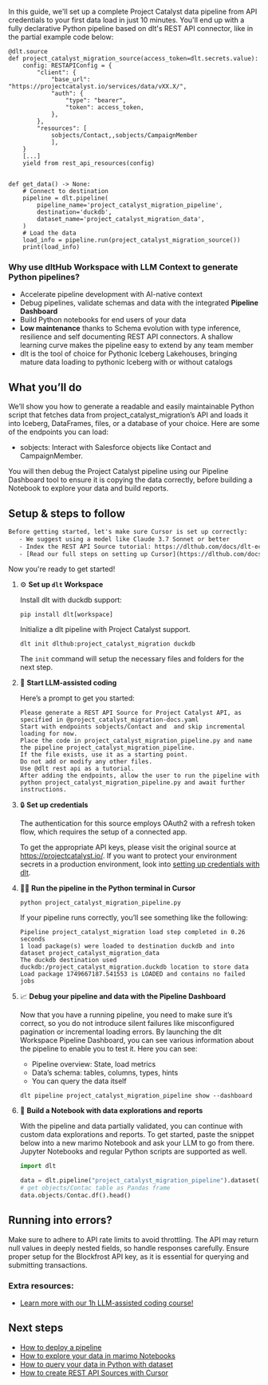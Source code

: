 In this guide, we'll set up a complete Project Catalyst data pipeline from API credentials to your first data load in just 10 minutes. You'll end up with a fully declarative Python pipeline based on dlt's REST API connector, like in the partial example code below:

```python-outcome
@dlt.source
def project_catalyst_migration_source(access_token=dlt.secrets.value):
    config: RESTAPIConfig = {
        "client": {
            "base_url": "https://projectcatalyst.io/services/data/vXX.X/",
            "auth": {
                "type": "bearer",
                "token": access_token,
            },
        },
        "resources": [
            sobjects/Contact,,sobjects/CampaignMember
            ],
    }
    [...]
    yield from rest_api_resources(config)


def get_data() -> None:
    # Connect to destination
    pipeline = dlt.pipeline(
        pipeline_name='project_catalyst_migration_pipeline',
        destination='duckdb',
        dataset_name='project_catalyst_migration_data', 
    )
    # Load the data
    load_info = pipeline.run(project_catalyst_migration_source())
    print(load_info) 
```

### Why use dltHub Workspace with LLM Context to generate Python pipelines?

- Accelerate pipeline development with AI-native context
- Debug pipelines, validate schemas and data with the integrated **Pipeline Dashboard**
- Build Python notebooks for end users of your data
- **Low maintenance** thanks to Schema evolution with type inference, resilience and self documenting REST API connectors. A shallow learning curve makes the pipeline easy to extend by any team member
- dlt is the tool of choice for Pythonic Iceberg Lakehouses, bringing mature data loading to pythonic Iceberg with or without catalogs

## What you’ll do

We’ll show you how to generate a readable and easily maintainable Python script that fetches data from project_catalyst_migration’s API and loads it into Iceberg, DataFrames, files, or a database of your choice. Here are some of the endpoints you can load:

- sobjects: Interact with Salesforce objects like Contact and CampaignMember.


You will then debug the Project Catalyst pipeline using our Pipeline Dashboard tool to ensure it is copying the data correctly, before building a Notebook to explore your data and build reports.

## Setup & steps to follow

```default
Before getting started, let's make sure Cursor is set up correctly:
   - We suggest using a model like Claude 3.7 Sonnet or better
   - Index the REST API Source tutorial: https://dlthub.com/docs/dlt-ecosystem/verified-sources/rest_api/ and add it to context as **@dlt rest api**
   - [Read our full steps on setting up Cursor](https://dlthub.com/docs/dlt-ecosystem/llm-tooling/cursor-restapi#23-configuring-cursor-with-documentation)
```

Now you're ready to get started!

1. ⚙️ **Set up `dlt` Workspace**
    
    Install dlt with duckdb support:
    ```shell
    pip install dlt[workspace]
    ```

    Initialize a dlt pipeline with Project Catalyst support.
    ```shell
    dlt init dlthub:project_catalyst_migration duckdb
    ```

    The `init` command will setup the necessary files and folders for the next step.
    
2. 🤠 **Start LLM-assisted coding**
    
    Here’s a prompt to get you started:
    
    ```prompt
    Please generate a REST API Source for Project Catalyst API, as specified in @project_catalyst_migration-docs.yaml 
    Start with endpoints sobjects/Contact and  and skip incremental loading for now. 
    Place the code in project_catalyst_migration_pipeline.py and name the pipeline project_catalyst_migration_pipeline. 
    If the file exists, use it as a starting point. 
    Do not add or modify any other files. 
    Use @dlt rest api as a tutorial. 
    After adding the endpoints, allow the user to run the pipeline with python project_catalyst_migration_pipeline.py and await further instructions.
    ```

    
3. 🔒 **Set up credentials** 
    
    The authentication for this source employs OAuth2 with a refresh token flow, which requires the setup of a connected app.
    
    To get the appropriate API keys, please visit the original source at https://projectcatalyst.io/.
    If you want to protect your environment secrets in a production environment, look into [setting up credentials with dlt](https://dlthub.com/docs/walkthroughs/add_credentials).
    
4. 🏃‍♀️ **Run the pipeline in the Python terminal in Cursor**
    
    ```shell
    python project_catalyst_migration_pipeline.py
    ```
    
    If your pipeline runs correctly, you’ll see something like the following:
    
    ```shell
    Pipeline project_catalyst_migration load step completed in 0.26 seconds
    1 load package(s) were loaded to destination duckdb and into dataset project_catalyst_migration_data
    The duckdb destination used duckdb:/project_catalyst_migration.duckdb location to store data
    Load package 1749667187.541553 is LOADED and contains no failed jobs
    ```
    
5. 📈 **Debug your pipeline and data with the Pipeline Dashboard**

    Now that you have a running pipeline, you need to make sure it’s correct, so you do not introduce silent failures like misconfigured pagination or incremental loading errors. By launching the dlt Workspace Pipeline Dashboard, you can see various information about the pipeline to enable you to test it. Here you can see:
    - Pipeline overview: State, load metrics
    - Data’s schema: tables, columns, types, hints
    - You can query the data itself
    
    ```shell
    dlt pipeline project_catalyst_migration_pipeline show --dashboard
    ```
    
6. 🐍 **Build a Notebook with data explorations and reports**

    With the pipeline and data partially validated, you can continue with custom data explorations and reports. To get started, paste the snippet below into a new marimo Notebook and ask your LLM to go from there. Jupyter Notebooks and regular Python scripts are supported as well.

    
    ```python
    import dlt

   data = dlt.pipeline("project_catalyst_migration_pipeline").dataset()
   # get objects/Contac table as Pandas frame
   data.objects/Contac.df().head()
    ```

## Running into errors?

Make sure to adhere to API rate limits to avoid throttling. The API may return null values in deeply nested fields, so handle responses carefully. Ensure proper setup for the Blockfrost API key, as it is essential for querying and submitting transactions.

### Extra resources:

- [Learn more with our 1h LLM-assisted coding course!](https://www.youtube.com/watch?v=GGid70rnJuM)

## Next steps

- [How to deploy a pipeline](https://dlthub.com/docs/walkthroughs/deploy-a-pipeline)
- [How to explore your data in marimo Notebooks](https://dlthub.com/docs/general-usage/dataset-access/marimo)
- [How to query your data in Python with dataset](https://dlthub.com/docs/general-usage/dataset-access/dataset)
- [How to create REST API Sources with Cursor](https://dlthub.com/docs/dlt-ecosystem/llm-tooling/cursor-restapi)